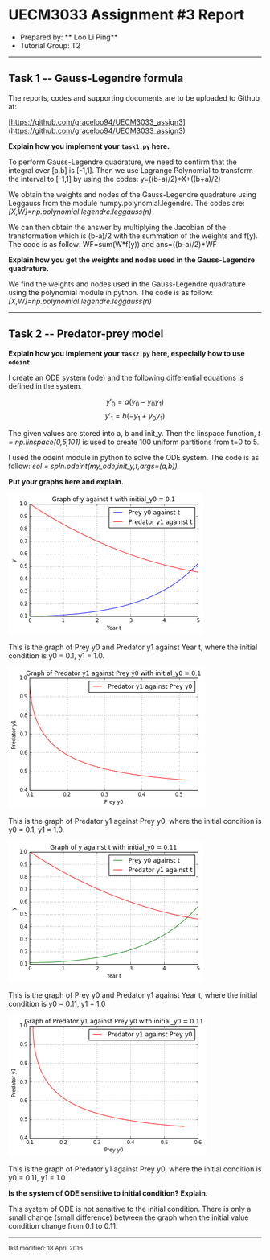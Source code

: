 UECM3033 Assignment #3 Report
========================================================

- Prepared by: ** Loo Li Ping**
- Tutorial Group: T2

--------------------------------------------------------

## Task 1 --  Gauss-Legendre formula

The reports, codes and supporting documents are to be uploaded to Github at: 

[https://github.com/graceloo94/UECM3033_assign3](https://github.com/graceloo94/UECM3033_assign3)

**Explain how you implement your `task1.py` here.**

To perform Gauss-Legendre quadrature, we need to confirm that the integral over [a,b] is [-1,1]. Then we use Lagrange Polynomial to transform the interval to [-1,1] by using the codes: 
 y=((b-a)/2)*X+((b+a)/2)

We obtain the weights and nodes of the Gauss-Legendre quadrature using Leggauss from the module numpy.polynomial.legendre.
The codes are: 
*[X,W]=np.polynomial.legendre.leggauss(n)*

We can then obtain the answer by multiplying the Jacobian of the transformation which is (b-a)/2 with the summation of the weights and f(y).
The code is as follow:
WF=sum(W*f(y)) and 
ans=((b-a)/2)*WF

**Explain how you get the weights and nodes used in the Gauss-Legendre quadrature.**

We find the weights and nodes used in the Gauss-Legendre quadrature using the polynomial module in python. The code is as follow: *[X,W]=np.polynomial.legendre.leggauss(n)*

---------------------------------------------------------

## Task 2 -- Predator-prey model

**Explain how you implement your `task2.py` here, especially how to use `odeint`.**

I create an ODE system (ode) and the following differential equations is defined in the system.

$$ y'_0 = a(y_0 - y_0 y_1)$$ $$ y'_1 = b(-y_1 + y_0 y_1)$$

The given values are stored into a, b and init_y. Then the linspace function, *t = np.linspace(0,5,101)* is used to create 100 uniform partitions from t=0 to 5.

I used the odeint module in python to solve the ODE system. The code is as follow:
*sol = spIn.odeint(my_ode,init_y,t,args=(a,b))* 

**Put your graphs here and explain.**

![Graph_of_y0_and_y1_(1).png](Graph_of_y0_and_y1_(1).png)

This is the graph of Prey y0 and Predator y1 against Year t, where the initial condition is y0 = 0.1, y1 = 1.0. 


![Graph_of_y1_against_y0_(1).png](Graph_of_y1_against_y0_(1).png)

This is the graph of Predator y1 against Prey y0, where the initial condition is y0 = 0.1, y1 = 1.0.

![Graph_of_y0_and_y1_(2).png](Graph_of_y0_and_y1_(2).png)

This is the graph of Prey y0 and Predator y1 against Year t, where the initial condition is y0 = 0.11, y1 = 1.0


![Graph_of_y1_against_y0_(2).png](Graph_of_y1_against_y0_(2).png)

This is the graph of Predator y1 against Prey y0, where the initial condition is y0 = 0.11, y1 = 1.0

**Is the system of ODE sensitive to initial condition? Explain.**

This system of ODE is not sensitive to the initial condition. There is only a small change (small difference) between the graph when the initial value condition change from 0.1 to 0.11.

-----------------------------------

<sup>last modified: 18 April 2016</sup>

